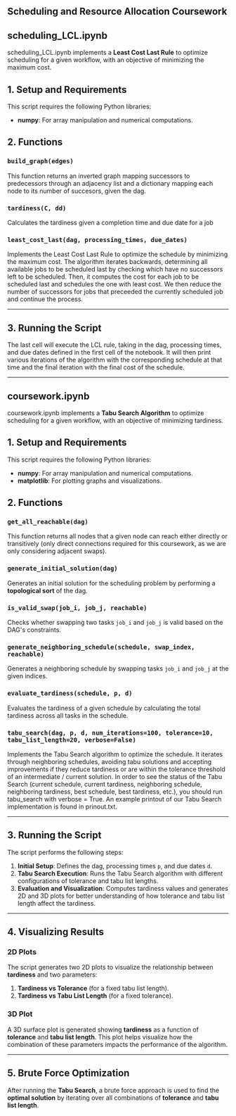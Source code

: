 ## Scheduling and Resource Allocation Coursework

## scheduling_LCL.ipynb

scheduling_LCL.ipynb implements a **Least Cost Last Rule** to optimize scheduling for a given workflow, with an objective of minimizing the maximum cost.

## 1. Setup and Requirements

This script requires the following Python libraries:

- **numpy**: For array manipulation and numerical computations.

## 2. Functions

### `build_graph(edges)`
This function returns an inverted graph mapping successors to predecessors through an adjacency list and a dictionary mapping each node to its number of succesors, given the dag.

### `tardiness(C, dd)`
Calculates the tardiness given a completion time and due date for a job

### `least_cost_last(dag, processing_times, due_dates)`

Implements the Least Cost Last Rule to optimize the schedule by minimizing the maximum cost. The algorithm iterates backwards, determining all available jobs to be scheduled last by checking which have no successors left to be scheduled. Then, it computes the cost for each job to be scheduled last and schedules the one with least cost. We then reduce the number of successors for jobs that preceeded the currently scheduled job and continue the process.

---

## 3. Running the Script

The last cell will execute the LCL rule, taking in the dag, processing times, and due dates defined in the first cell of the notebook. It will then print various iterations of the algorithm with the corresponding schedule at that time and the final iteration with the final cost of the schedule.

---

## coursework.ipynb
coursework.ipynb implements a **Tabu Search Algorithm** to optimize scheduling for a given workflow, with an objective of minimizing tardiness.

## 1. Setup and Requirements

This script requires the following Python libraries:

- **numpy**: For array manipulation and numerical computations.
- **matplotlib**: For plotting graphs and visualizations.

## 2. Functions

### `get_all_reachable(dag)`
This function returns all nodes that a given node can reach either directly or transitively (only direct connections required for this coursework, as we are only considering adjacent swaps).

### `generate_initial_solution(dag)`
Generates an initial solution for the scheduling problem by performing a **topological sort** of the dag.

### `is_valid_swap(job_i, job_j, reachable)`
Checks whether swapping two tasks `job_i` and `job_j` is valid based on the DAG's constraints.

### `generate_neighboring_schedule(schedule, swap_index, reachable)`
Generates a neighboring schedule by swapping tasks `job_i` and `job_j` at the given indices.

### `evaluate_tardiness(schedule, p, d)`
Evaluates the tardiness of a given schedule by calculating the total tardiness across all tasks in the schedule.

### `tabu_search(dag, p, d, num_iterations=100, tolerance=10, tabu_list_length=20, verbose=False)`
Implements the Tabu Search algorithm to optimize the schedule. It iterates through neighboring schedules, avoiding tabu solutions and accepting improvements if they reduce tardiness or are within the tolerance threshold of an intermediate / current solution. In order to see the status of the Tabu Search (current schedule, current tardiness, neighboring schedule, neighboring tardiness, best schedule, best tardiness, etc.), you should run tabu_search with verbose = True. An example printout of our Tabu Search implementation is found in prinout.txt.

---

## 3. Running the Script

The script performs the following steps:
1. **Initial Setup**: Defines the dag, processing times `p`, and due dates `d`.
2. **Tabu Search Execution**: Runs the Tabu Search algorithm with different configurations of tolerance and tabu list lengths.
3. **Evaluation and Visualization**: Computes tardiness values and generates 2D and 3D plots for better understanding of how tolerance and tabu list length affect the tardiness.

---

## 4. Visualizing Results

### 2D Plots
The script generates two 2D plots to visualize the relationship between **tardiness** and two parameters:
1. **Tardiness vs Tolerance** (for a fixed tabu list length).
2. **Tardiness vs Tabu List Length** (for a fixed tolerance).

### 3D Plot
A 3D surface plot is generated showing **tardiness** as a function of **tolerance** and **tabu list length**. This plot helps visualize how the combination of these parameters impacts the performance of the algorithm.

---

## 5. Brute Force Optimization

After running the **Tabu Search**, a brute force approach is used to find the **optimal solution** by iterating over all combinations of **tolerance** and **tabu list length**.


